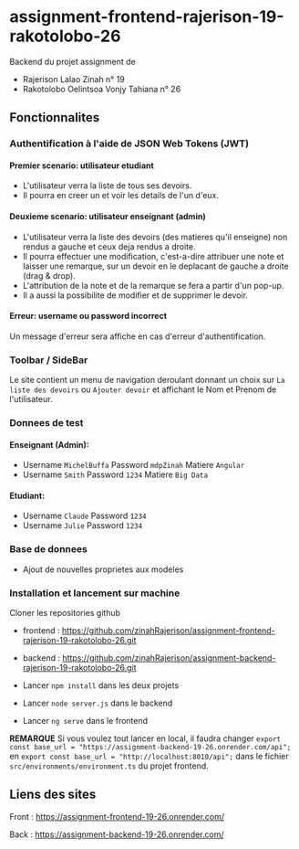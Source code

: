 # assignment-frontend-rajerison-19-rakotolobo-26
Backend du projet assignment de 
- Rajerison Lalao Zinah n° 19 
- Rakotolobo Oelintsoa Vonjy Tahiana n° 26

## Fonctionnalites

### Authentification à l'aide de JSON Web Tokens (JWT)

#### Premier scenario: utilisateur etudiant
- L'utilisateur verra la liste de tous ses devoirs.
- Il pourra en creer un et voir les details de l'un d'eux.

#### Deuxieme scenario: utilisateur enseignant (admin)
- L'utilisateur verra la liste des devoirs (des matieres qu'il enseigne) non rendus a gauche et ceux deja rendus a droite.
- Il pourra effectuer une modification, c'est-a-dire attribuer une note et laisser une remarque, sur un devoir en le deplacant de gauche a droite (drag & drop).
- L'attribution de la note et de la remarque se fera a partir d'un pop-up.
- Il a aussi la possibilite de modifier et de supprimer le devoir.

#### Erreur: username ou password incorrect
Un message d'erreur sera affiche en cas d'erreur d'authentification.


### Toolbar / SideBar
Le site contient un menu de navigation deroulant donnant un choix sur `La liste des devoirs` ou `Ajouter devoir` et affichant le Nom et Prenom de l'utilisateur.


### Donnees de test

#### Enseignant (Admin):
- Username `MichelBuffa` Password `mdpZinah` Matiere `Angular`
- Username `Smith` Password `1234` Matiere `Big Data`

#### Etudiant:
- Username `Claude` Password `1234`
- Username `Julie` Password `1234`


### Base de donnees

- Ajout de nouvelles proprietes aux modeles


### Installation et lancement sur machine

Cloner les repositories github
- frontend : https://github.com/zinahRajerison/assignment-frontend-rajerison-19-rakotolobo-26.git
- backend : https://github.com/zinahRajerison/assignment-backend-rajerison-19-rakotolobo-26.git

- Lancer `npm install` dans les deux projets
- Lancer `node server.js` dans le backend
- Lancer `ng serve` dans le frontend

**REMARQUE** 
Si vous voulez tout lancer en local, il faudra changer `export const base_url = "https://assignment-backend-19-26.onrender.com/api";` en `export const base_url = "http://localhost:8010/api";` dans le fichier `src/environments/environment.ts` du projet frontend.


## Liens des sites
Front : https://assignment-frontend-19-26.onrender.com/

Back : https://assignment-backend-19-26.onrender.com/ 
